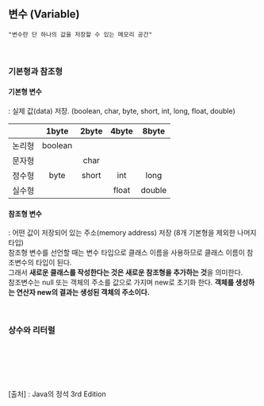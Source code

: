 ## 변수 (Variable)
    "변수란 단 하나의 값을 저장할 수 있는 메모리 공간"

<br>

### **기본형과 참조형**
#### 기본형 변수
: 실제 값(data) 저장. (boolean, char, byte, short, int, long, float, double)  

|       | 1byte | 2byte | 4byte | 8byte |
| :---: | :---: | :---: | :---: | :---: |
| 논리형  | boolean|      |       |       |
| 문자형  |       | char  |       |       |
| 정수형  | byte  | short |  int  | long  |
| 실수형  |       |       | float | double|

#### 참조형 변수
: 어떤 값이 저장되어 있는 주소(memory address) 저장 (8개 기본형을 제외한 나머지 타입)  
참조형 변수를 선언할 때는 변수 타입으로 클래스 이름을 사용하므로 클래스 이름이 참조변수의 타입이 된다.  
그래서 **새로운 클래스를 작성한다는 것은 새로운 참조형을 추가하는 것**을 의미한다.  
참조변수는 null 또는 객체의 주소를 값으로 가지며 new로 초기화 한다. **객체를 생성하는 연산자 new의 결과는 생성된 객체의 주소이다.** 

<br>

### **상수와 리터럴**




<br><br><br>
#
[출처] : Java의 정석 3rd Edition